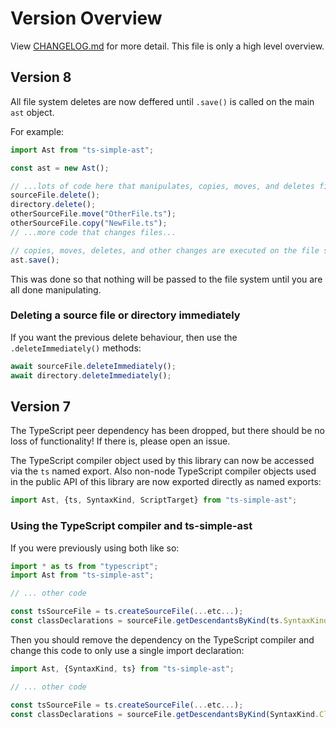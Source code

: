 ﻿# Version Overview

View [CHANGELOG.md](CHANGELOG.md) for more detail. This file is only a high level overview.

## Version 8

All file system deletes are now deffered until `.save()` is called on the main `ast` object.

For example:

```ts
import Ast from "ts-simple-ast";

const ast = new Ast();

// ...lots of code here that manipulates, copies, moves, and deletes files...
sourceFile.delete();
directory.delete();
otherSourceFile.move("OtherFile.ts");
otherSourceFile.copy("NewFile.ts");
// ...more code that changes files...

// copies, moves, deletes, and other changes are executed on the file system on this line
ast.save();
```

This was done so that nothing will be passed to the file system until you are all done manipulating.

### Deleting a source file or directory immediately

If you want the previous delete behaviour, then use the `.deleteImmediately()` methods:

```ts
await sourceFile.deleteImmediately();
await directory.deleteImmediately();
```

## Version 7

The TypeScript peer dependency has been dropped, but there should be no loss of functionality! If there is, please open an issue.

The TypeScript compiler object used by this library can now be accessed via the `ts` named export. Also non-node TypeScript compiler objects used in the public API of this  library are now exported directly as named exports:

```ts
import Ast, {ts, SyntaxKind, ScriptTarget} from "ts-simple-ast";
```

### Using the TypeScript compiler and ts-simple-ast

If you were previously using both like so:

```ts
import * as ts from "typescript";
import Ast from "ts-simple-ast";

// ... other code

const tsSourceFile = ts.createSourceFile(...etc...);
const classDeclarations = sourceFile.getDescendantsByKind(ts.SyntaxKind.ClassDeclaration);
```

Then you should remove the dependency on the TypeScript compiler and change this code to only use a single import declaration:

```ts
import Ast, {SyntaxKind, ts} from "ts-simple-ast";

// ... other code

const tsSourceFile = ts.createSourceFile(...etc...);
const classDeclarations = sourceFile.getDescendantsByKind(SyntaxKind.ClassDeclaration);
```
